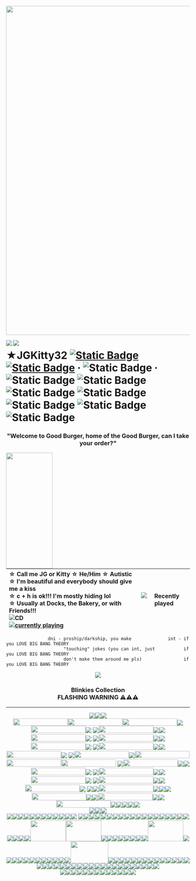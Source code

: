<p align="center">
  <img width="900" src="https://file.garden/Zp9noIad_WH59L9w/github/gooburggergurg" />
</p>
<img src="https://graphic.neocities.org/Fastfood_2.gif" align="left"><img src="https://graphic.neocities.org/tumblr_inline_p7sv6jskb71t78dpp_75sq.gif" align="left">
<h1>★JGKitty32  <a href="https://jgtown.straw.page/"><img alt="Static Badge" src="https://img.shields.io/badge/Strawpage-cc142d?style=plastic"></a> <a href="https://jgkitty32.atabook.org/"><img alt="Static Badge" src="https://img.shields.io/badge/Atabook-2088b4?style=plastic"></a> · <img alt="Static Badge" src="https://custom-icon-badges.demolab.com/badge/%E2%80%8E%20-offtab_--%3E_w2i-e38f29?style=plastic&logo=moon&logoColor=e38f29"> · <img alt="Static Badge" src="https://img.shields.io/badge/Barenaked_Ladies_%231%20Fan-f5e133?style=plastic"> <img alt="Static Badge" src="https://img.shields.io/badge/%3D%E2%82%8D%5E%E2%80%A2%20--%20%E2%80%A2%5E%20%E2%82%8E-db2a94?style=plastic"> <img alt="Static Badge" src="https://img.shields.io/badge/%23NotMySheldon-57d62d?style=plastic&logo=react&logoColor=white"> <img alt="Static Badge" src="https://custom-icon-badges.demolab.com/badge/%E2%80%8E-Burger_Patrol-1d648c?style=plastic&labelColor=ed5628&logo=shield"> <img alt="Static Badge" src="https://img.shields.io/badge/%23CulDeSac-654acf?style=plastic"> <img alt="Static Badge" src="https://custom-icon-badges.demolab.com/badge/Mine-Craft-a3cc1d?style=plastic&logo=heart-fill&labelColor=73533e"> <img alt="Static Badge" src="https://img.shields.io/badge/I%20just%20wanna%20fly-ffffff?style=social&logo=riseup"></h1>
<h3 align="center"> "Welcome to Good Burger, home of the Good Burger, can I take your order?" </h3>
<img width="127" height="317" src="https://file.garden/Zp9noIad_WH59L9w/github/pibby%20and%20glitch" align="left" />

|☆ Call me JG or Kitty ☆ He/Him ☆ Autistic<br>☆ I'm beautiful and everybody should give me a kiss<br>☆ c + h is ok!!! I'm mostly hiding lol<br>☆ Usually at Docks, the Bakery, or with Friends!!!<br>![CD](https://graphic.neocities.org/cdisk.gif)<br>[![currently playing](https://spotify-github-profile.kittinanx.com/api/view?uid=fluffyfireworks&cover_image=true&theme=natemoo-re&show_offline=true&background_color=121212&interchange=true&bar_color=4374fa&bar_color_cover=false)](https://github.com/kittinan/spotify-github-profile)|![Recently played](https://lastfm-recently-played.vercel.app/api?user=JG1847020&count=5&width=300&header_style=compact_stats&loved=true&loved_style=3)|
|:---|---|


                    dni - proship/darkship, you make              int - if you LOVE BIG BANG THEORY
                          "touching" jokes (you can int, just           if you LOVE BIG BANG THEORY
                          don't make them around me pls)                if you LOVE BIG BANG THEORY 


<p align="center">
  <img src="https://gifcity.carrd.co/assets/images/gallery44/57677591.png?v=e3c0bc0f">
</p>
<h3 align="center">Blinkies Collection<br>FLASHING WARNING ⚠⚠⚠</h3>
<hr>

<p align="center">
<img src="https://supplies.ju.mp/assets/images/gallery14/1cc22fda.png?v=9163b103"><img src="https://web.archive.org/web/20091021132205im_/http://geocities.com/chrissyhanson3/dalecar.gif"><img src="https://supplies.ju.mp/assets/images/gallery14/fdd7972c.png?v=9163b103"><br><img width="150" height="20" src="https://64.media.tumblr.com/72476a06511d20ac7896cf5fc06196dc/e25df2ffb7644fdb-05/s400x600/9b72dfa1141dd28e9ad44a61501cd9730874ccac.gifv"><img width="150" height="20" src="https://64.media.tumblr.com/5a3202d9b653088f40b75f92f0eb79cd/b4c14e8dd7612fb6-b3/s400x600/c364ffd9a89201ff2961f766208142195ec80bd1.gifv"><img width="150" height="20" src="https://64.media.tumblr.com/0a0f327243ae170c60b3ec731fe96233/e25df2ffb7644fdb-37/s400x600/0291efb47b2c1c5cb5439502a9bfe51b2e9c3ec2.gifv"><img src="https://supplies.ju.mp/assets/images/gallery07/6b3f218c.gif?v=9163b103"><img width="150" height="20" src="https://web.archive.org/web/20091021132205im_/http://geocities.com/chrissyhanson3/hotstuff.gif"><img src="https://gifcity.carrd.co/assets/images/gallery15/30e5aecd.gif?v=5bf8fcf7">
<img src="https://gifcity.carrd.co/assets/images/gallery14/a9c10a11.gif?v=d7271437"><img width="150" height="20" src="https://64.media.tumblr.com/37ba6f0f378e70b0ad0f8627d60d0588/ae12f84f80c0475b-07/s250x400/ea7461946a5180e4f1a107f867794045ca919076.gifv"><img src="https://supplies.ju.mp/assets/images/gallery07/168ef151.gif?v=9163b103"><img src="https://supplies.ju.mp/assets/images/gallery07/40f76758.gif?v=9163b103"><img width="150" height="20" src="https://web.archive.org/web/20091021132205im_/http://geocities.com/chrissyhanson3/biteme2.gif"><img src="https://gifcity.carrd.co/assets/images/gallery18/3addd818.gif?v=d7271437">
<img src="https://gifcity.carrd.co/assets/images/gallery21/aec54aa4.gif?v=d7271437"><img width="150" height="20" src="https://web.archive.org/web/20090901213142im_/http://www.geocities.com/sk8girl_1999/CubanCrackBlinkie.gif"><img src="https://gifcity.carrd.co/assets/images/gallery18/bc8e5f0f.gif?v=d7271437"><img src="https://jgifs.carrd.co/assets/images/gallery06/4d465783.gif?v=6ddbb054"><img width="150" height="20" src="https://gifcity.carrd.co/assets/images/gallery172/3d1d2552.gif?v=d55ea43d"><img src="https://gifcity.carrd.co/assets/images/gallery23/9ff03ebd.gif?v=d55ea43d">
<img src="https://gifcity.carrd.co/assets/images/gallery20/3d5db199.gif?v=d55ea43d"><img width="150" height="20" src="https://web.archive.org/web/20091021132205im_/http://geocities.com/chrissyhanson3/chrissyroses.gif"><img src="https://supplies.ju.mp/assets/images/gallery07/85e6314b.gif?v=6a50b904"><img src="https://gifcity.carrd.co/assets/images/gallery18/16cb0ff8.png?v=d55ea43d"><img width="150" height="20" src="https://gifcity.carrd.co/assets/images/gallery194/6936b7c8.gif?v=d55ea43d"><img src="https://gifcity.carrd.co/assets/images/gallery212/366afc6d.gif?v=d55ea43d">
<img src="https://supplies.ju.mp/assets/images/gallery07/276169b2.gif?v=6a50b904"><img width="150" height="20" src="https://funshinesblinkies.carrd.co/assets/images/gallery01/5b9cd715.gif?v=faca5e6c"><img src="https://graphic.neocities.org/an5.gif"><img width="150" height="20" src="https://i.imgur.com/DVrF2Bv.gif"><img width="150" height="20" src="https://64.media.tumblr.com/1eac6fb650158123dd08b98738884bee/d36976dfdc322047-af/s250x400/0520ed03233d800e6f67df29ec1c5ef1c8f0c48e.gifv"><img width="150" height="20" src="https://jgifs.carrd.co/assets/images/gallery07/cacb0d54.gif?v=b2c18670">
<img src="https://64.media.tumblr.com/43377e0beed35aa4296b0691a6aaf797/d36976dfdc322047-d7/s250x400/6902f38a7cb3356b99546446fef78a57a67a51db.gifv"><img width="150" height="20" src="https://64.media.tumblr.com/9b9997448d0c13ad00d4591f98b5bf4f/ce6be15d1826bb18-49/s250x400/b10869460f3042307b908f252e5a19a8530050f3.gifv"><img src="https://64.media.tumblr.com/73bf053efaddb6ce0b8728b42988d94d/009203b5b20f7e02-07/s250x400/473b2f906fb58c72f75a9676b10b59c957cc7dcd.gifv"><img src="https://64.media.tumblr.com/81eac328ab8e68e726e301ca201d0554/f8250f2159849e86-db/s250x400/1ea63fac89bc5ee971f322ef1adf59bf2b59189c.gifv"><img width="150" height="20" src="https://web.archive.org/web/20091021132205im_/http://geocities.com/chrissyhanson3/tweetystars.gif"><img src="https://gifcity.carrd.co/assets/images/gallery210/2a8c3921.gif?v=d55ea43d">
<img src="https://gifcity.carrd.co/assets/images/gallery18/90643754.gif?v=b2f08ae6"><img width="150" height="20" src="https://64.media.tumblr.com/e53cfb3e60abbce49a9eaaa9deae0f09/660b73716dc98a7d-92/s250x400/4edd4060212ed1151beaa581236c70ab2354d3eb.gifv"><img src="https://gifcity.carrd.co/assets/images/gallery209/e468092f.gif?v=d55ea43d"><img src="https://64.media.tumblr.com/f7c76d6f316634e55ac69ec406d9c614/aedacb38fb8d32a1-72/s250x400/4c3c048852344e422548d58b53c720fb3218dddd.gifv"><img width="150" height="20" src="https://i.imgur.com/9PvKeZ0.gif"><img src="https://gifcity.carrd.co/assets/images/gallery09/7d799a67.gif?v=f4eddc0b">
<img src="https://64.media.tumblr.com/e4ea50c8d0a4a4405916188a0a1c354a/b11f120dd0c1c6cc-6c/s250x400/206a121af29cb700f05191f80fbc6ff6305328ba.gifv"><img width="150" height="20" src="https://i3.glitter-graphics.org/pub/872/872103bv3m7c4o5h.gif"><img src="https://gifcity.carrd.co/assets/images/gallery195/1d2d0410.gif?v=d55ea43d"><img src="https://64.media.tumblr.com/12c3d7c2ba65136293b20ead8414d263/c95759fd2964452c-1e/s250x400/c9c2538c6a152b0314910e3f77fc619f339fefa0.gifv"><img width="150" height="20" src="https://64.media.tumblr.com/b7b5b0aa1a6c2f4aa4cd5842d541695a/78581d22c5672252-73/s400x600/cef002e134f8fd89dd75d53272e40835e0799e51.pnj"><img src="https://64.media.tumblr.com/de23bdd540ce4cf1604cc48267bf02af/3036098b60936037-3d/s250x400/247053bfd9941c270ccf1d9239155a345b2b4316.gifv">
<img src="https://gifcity.carrd.co/assets/images/gallery168/00e75289.gif?v=b2f08ae6"><img src="https://gifcity.carrd.co/assets/images/gallery197/f86e5e45.gif?v=b2f08ae6"><img width="150" height="20" src="https://64.media.tumblr.com/c732f672e89114eaf3e111e32196a352/e8f9d5232d60ee81-fb/s250x400/277f88f20dc069f065f5d4e046ec47a0532c7052.gifv"><img src="https://dotmidi.neocities.org/images/blinkies/sameasiteverwas.gif"><img src="https://wilardo.crd.co/assets/images/gallery09/c0f255be.gif?v=3d6b7240"><img src="https://gifcity.carrd.co/assets/images/gallery165/7e4c5b66.gif?v=b2f08ae6"><img width="150" height="20" src="https://jgifs.carrd.co/assets/images/gallery07/b6d47326.gif?v=6ddbb054"><img src="https://gifcity.carrd.co/assets/images/gallery15/21e1fa24.gif?v=b2f08ae6"><img src="https://jgifs.carrd.co/assets/images/gallery06/be3e6575.gif?v=6ddbb054"><img width="150" height="20" src="https://jgifs.carrd.co/assets/images/gallery07/0c1296dd.gif?v=6ddbb054"><img src="https://gifcity.carrd.co/assets/images/gallery15/c467216a.gif?v=b2f08ae6"><img src="https://gifcity.carrd.co/assets/images/gallery212/f6c242d0.png?v=b2f08ae6"><img width="150" height="20" src="https://jgifs.carrd.co/assets/images/gallery07/9b9ad020.gif?v=7d00a391"><img src="https://wilardo.crd.co/assets/images/gallery19/01f8a13f.gif?v=f32c5ae3"><img src="https://64.media.tumblr.com/7a9ae2cdaad4c47de8afa63904574c1d/aa9e02799d1fcbfc-9c/s250x400/2ad856501ff4d5bbf12f6242b3af0f027e305e17.gifv"><img src="https://64.media.tumblr.com/ece2d09290833017ac638eea21c068e5/92e8fd7b82b9fe33-d3/s250x400/c10336c527862385b5e174aecd2c9d6d29f6146f.gifv"><img src="https://wilardo.crd.co/assets/images/gallery19/fb561662.gif?v=f32c5ae3"><img src="https://wilardo.crd.co/assets/images/gallery19/fbbfe24a.gif?v=f32c5ae3"><br><img src="https://images-wixmp-ed30a86b8c4ca887773594c2.wixmp.com/f/3e293e7f-7568-4b09-9f0f-9734668b9558/db7wmj9-1495dba2-cb84-4f36-bf03-556d006f20ec.png?token=eyJ0eXAiOiJKV1QiLCJhbGciOiJIUzI1NiJ9.eyJzdWIiOiJ1cm46YXBwOjdlMGQxODg5ODIyNjQzNzNhNWYwZDQxNWVhMGQyNmUwIiwiaXNzIjoidXJuOmFwcDo3ZTBkMTg4OTgyMjY0MzczYTVmMGQ0MTVlYTBkMjZlMCIsIm9iaiI6W1t7InBhdGgiOiJcL2ZcLzNlMjkzZTdmLTc1NjgtNGIwOS05ZjBmLTk3MzQ2NjhiOTU1OFwvZGI3d21qOS0xNDk1ZGJhMi1jYjg0LTRmMzYtYmYwMy01NTZkMDA2ZjIwZWMucG5nIn1dXSwiYXVkIjpbInVybjpzZXJ2aWNlOmZpbGUuZG93bmxvYWQiXX0.i8nJWYFhHN5WpMFzrUF37yFWfY33FJZ7kMLysgOrWfw"><img src="https://images-wixmp-ed30a86b8c4ca887773594c2.wixmp.com/f/c73684ee-635b-4f57-ba04-a4a2c67ca2a3/ddftsjl-62bd5b03-77d1-4c3f-b987-59c2d7e4fc12.gif?token=eyJ0eXAiOiJKV1QiLCJhbGciOiJIUzI1NiJ9.eyJzdWIiOiJ1cm46YXBwOjdlMGQxODg5ODIyNjQzNzNhNWYwZDQxNWVhMGQyNmUwIiwiaXNzIjoidXJuOmFwcDo3ZTBkMTg4OTgyMjY0MzczYTVmMGQ0MTVlYTBkMjZlMCIsIm9iaiI6W1t7InBhdGgiOiJcL2ZcL2M3MzY4NGVlLTYzNWItNGY1Ny1iYTA0LWE0YTJjNjdjYTJhM1wvZGRmdHNqbC02MmJkNWIwMy03N2QxLTRjM2YtYjk4Ny01OWMyZDdlNGZjMTIuZ2lmIn1dXSwiYXVkIjpbInVybjpzZXJ2aWNlOmZpbGUuZG93bmxvYWQiXX0.FDTO7xnkg-V7YBqg9_B8mjuyxQWG_A9B_Qr0y_TWq3c"><img src="https://64.media.tumblr.com/d127c78a0f16d87039a81bfc54b18ed8/tumblr_p0ei1ufbWL1soxiioo2_100.pnj">
<br><img src="https://jgifs.carrd.co/assets/images/gallery01/9ea1a073.png?v=0bae16ae"><img src="https://jgifs.carrd.co/assets/images/gallery01/64de17e4.gif?v=0bae16ae"><img src="https://jgifs.carrd.co/assets/images/gallery01/b8cb66da.gif?v=e405fa6c"><img src="https://jgifs.carrd.co/assets/images/gallery01/2ca43b6f.gif?v=e405fa6c"><img src="https://jgifs.carrd.co/assets/images/gallery01/bbebcc1a.gif?v=6f85a205"><img src="https://jgifs.carrd.co/assets/images/gallery01/f2ad89f8.png?v=6f85a205"><img src="https://supplies.ju.mp/assets/images/gallery01/770fe54b.png?v=6a50b904"><img src="https://jgifs.carrd.co/assets/images/gallery01/f560f742.png?v=d6af4e38"><img src="https://jgifs.carrd.co/assets/images/gallery01/bee6fca0.png?v=d6af4e38"><img src="https://jgifs.carrd.co/assets/images/gallery01/6c91e307.gif?v=e405fa6c"><img src="https://images-wixmp-ed30a86b8c4ca887773594c2.wixmp.com/f/46f5d4d8-8b3b-4608-a180-43cd7e256546/d4efajq-7ad34bd7-ee49-4c04-9516-6692c5d5e4ed.gif?token=eyJ0eXAiOiJKV1QiLCJhbGciOiJIUzI1NiJ9.eyJzdWIiOiJ1cm46YXBwOjdlMGQxODg5ODIyNjQzNzNhNWYwZDQxNWVhMGQyNmUwIiwiaXNzIjoidXJuOmFwcDo3ZTBkMTg4OTgyMjY0MzczYTVmMGQ0MTVlYTBkMjZlMCIsIm9iaiI6W1t7InBhdGgiOiJcL2ZcLzQ2ZjVkNGQ4LThiM2ItNDYwOC1hMTgwLTQzY2Q3ZTI1NjU0NlwvZDRlZmFqcS03YWQzNGJkNy1lZTQ5LTRjMDQtOTUxNi02NjkyYzVkNWU0ZWQuZ2lmIn1dXSwiYXVkIjpbInVybjpzZXJ2aWNlOmZpbGUuZG93bmxvYWQiXX0.FZkwwZ0R5Ar3fIvtS77fpXxMavV0bLVi896bDnbNwXw"><img src="https://images-wixmp-ed30a86b8c4ca887773594c2.wixmp.com/f/3e2dc7df-6dc7-4c1d-a2a9-ba079ab2ac22/da6nhy8-30d53ffd-70ee-4e99-8232-1e4b6d9e084f.png?token=eyJ0eXAiOiJKV1QiLCJhbGciOiJIUzI1NiJ9.eyJzdWIiOiJ1cm46YXBwOjdlMGQxODg5ODIyNjQzNzNhNWYwZDQxNWVhMGQyNmUwIiwiaXNzIjoidXJuOmFwcDo3ZTBkMTg4OTgyMjY0MzczYTVmMGQ0MTVlYTBkMjZlMCIsIm9iaiI6W1t7InBhdGgiOiJcL2ZcLzNlMmRjN2RmLTZkYzctNGMxZC1hMmE5LWJhMDc5YWIyYWMyMlwvZGE2bmh5OC0zMGQ1M2ZmZC03MGVlLTRlOTktODIzMi0xZTRiNmQ5ZTA4NGYucG5nIn1dXSwiYXVkIjpbInVybjpzZXJ2aWNlOmZpbGUuZG93bmxvYWQiXX0.oSzukzZhcDQF7ZsM6Qj7tJFocbRJ6mIYK-S3qb1jKbs">
<img src="https://jgifs.carrd.co/assets/images/gallery01/c45479ae.png?v=3fed71cb"><img src="https://jgifs.carrd.co/assets/images/gallery01/12f68871.gif?v=ec350a0c"><img src="https://images-wixmp-ed30a86b8c4ca887773594c2.wixmp.com/f/dbe21d57-20e4-4144-899d-ca9daa6b6bdc/d4qjox4-bc39a078-c378-4e20-8bde-554b20530d84.gif?token=eyJ0eXAiOiJKV1QiLCJhbGciOiJIUzI1NiJ9.eyJzdWIiOiJ1cm46YXBwOjdlMGQxODg5ODIyNjQzNzNhNWYwZDQxNWVhMGQyNmUwIiwiaXNzIjoidXJuOmFwcDo3ZTBkMTg4OTgyMjY0MzczYTVmMGQ0MTVlYTBkMjZlMCIsIm9iaiI6W1t7InBhdGgiOiJcL2ZcL2RiZTIxZDU3LTIwZTQtNDE0NC04OTlkLWNhOWRhYTZiNmJkY1wvZDRxam94NC1iYzM5YTA3OC1jMzc4LTRlMjAtOGJkZS01NTRiMjA1MzBkODQuZ2lmIn1dXSwiYXVkIjpbInVybjpzZXJ2aWNlOmZpbGUuZG93bmxvYWQiXX0.N_sOkLvYrF1YVMbpWZzmW3c5bxp9lN32E9lBo_3K-7s"><img src="https://images-wixmp-ed30a86b8c4ca887773594c2.wixmp.com/f/9865a25b-3dcf-4076-ad61-b1e7a6a31980/darpsjq-982e2cec-1a00-42cb-af8b-940a6431a989.gif?token=eyJ0eXAiOiJKV1QiLCJhbGciOiJIUzI1NiJ9.eyJzdWIiOiJ1cm46YXBwOjdlMGQxODg5ODIyNjQzNzNhNWYwZDQxNWVhMGQyNmUwIiwiaXNzIjoidXJuOmFwcDo3ZTBkMTg4OTgyMjY0MzczYTVmMGQ0MTVlYTBkMjZlMCIsIm9iaiI6W1t7InBhdGgiOiJcL2ZcLzk4NjVhMjViLTNkY2YtNDA3Ni1hZDYxLWIxZTdhNmEzMTk4MFwvZGFycHNqcS05ODJlMmNlYy0xYTAwLTQyY2ItYWY4Yi05NDBhNjQzMWE5ODkuZ2lmIn1dXSwiYXVkIjpbInVybjpzZXJ2aWNlOmZpbGUuZG93bmxvYWQiXX0.OYgiaAKERLJEWaPporvrol1ZEsjDraAtOSaFqADbFQw"><img src="https://images-wixmp-ed30a86b8c4ca887773594c2.wixmp.com/f/45126a1b-f4f5-4bd2-bf34-2ea4aeecc882/daxhmju-257df530-6d88-46b8-8905-cc757cc4be28.png?token=eyJ0eXAiOiJKV1QiLCJhbGciOiJIUzI1NiJ9.eyJzdWIiOiJ1cm46YXBwOjdlMGQxODg5ODIyNjQzNzNhNWYwZDQxNWVhMGQyNmUwIiwiaXNzIjoidXJuOmFwcDo3ZTBkMTg4OTgyMjY0MzczYTVmMGQ0MTVlYTBkMjZlMCIsIm9iaiI6W1t7InBhdGgiOiJcL2ZcLzQ1MTI2YTFiLWY0ZjUtNGJkMi1iZjM0LTJlYTRhZWVjYzg4MlwvZGF4aG1qdS0yNTdkZjUzMC02ZDg4LTQ2YjgtODkwNS1jYzc1N2NjNGJlMjgucG5nIn1dXSwiYXVkIjpbInVybjpzZXJ2aWNlOmZpbGUuZG93bmxvYWQiXX0.GnQVbizj3Vir6ZM1J8F-ordwLvNTB8nEpHG6CFkCq5U"><img src="https://images-wixmp-ed30a86b8c4ca887773594c2.wixmp.com/f/21222e70-32c2-419c-ad11-864601db5796/d8k5pqi-d755c948-bc63-4327-94f4-a7bad58de2ac.png?token=eyJ0eXAiOiJKV1QiLCJhbGciOiJIUzI1NiJ9.eyJzdWIiOiJ1cm46YXBwOjdlMGQxODg5ODIyNjQzNzNhNWYwZDQxNWVhMGQyNmUwIiwiaXNzIjoidXJuOmFwcDo3ZTBkMTg4OTgyMjY0MzczYTVmMGQ0MTVlYTBkMjZlMCIsIm9iaiI6W1t7InBhdGgiOiJcL2ZcLzIxMjIyZTcwLTMyYzItNDE5Yy1hZDExLTg2NDYwMWRiNTc5NlwvZDhrNXBxaS1kNzU1Yzk0OC1iYzYzLTQzMjctOTRmNC1hN2JhZDU4ZGUyYWMucG5nIn1dXSwiYXVkIjpbInVybjpzZXJ2aWNlOmZpbGUuZG93bmxvYWQiXX0.fg0F-UJczOwr8fCA7K4H0ylBT5U7kr91-fok9BbauUo"><img src="https://jgifs.carrd.co/assets/images/gallery01/5b8fb974.gif?v=5323df9e"><img src="https://jgifs.carrd.co/assets/images/gallery01/ee7f5920.gif?v=e405fa6c"><img src="https://images-wixmp-ed30a86b8c4ca887773594c2.wixmp.com/f/4907885a-6eb4-46a6-acd9-35f672a6e8e4/d3b3kd2-7615adce-bc57-4990-86ba-c809ca711868.gif?token=eyJ0eXAiOiJKV1QiLCJhbGciOiJIUzI1NiJ9.eyJzdWIiOiJ1cm46YXBwOjdlMGQxODg5ODIyNjQzNzNhNWYwZDQxNWVhMGQyNmUwIiwiaXNzIjoidXJuOmFwcDo3ZTBkMTg4OTgyMjY0MzczYTVmMGQ0MTVlYTBkMjZlMCIsIm9iaiI6W1t7InBhdGgiOiJcL2ZcLzQ5MDc4ODVhLTZlYjQtNDZhNi1hY2Q5LTM1ZjY3MmE2ZThlNFwvZDNiM2tkMi03NjE1YWRjZS1iYzU3LTQ5OTAtODZiYS1jODA5Y2E3MTE4NjguZ2lmIn1dXSwiYXVkIjpbInVybjpzZXJ2aWNlOmZpbGUuZG93bmxvYWQiXX0.eztvf4kd1WeNLFILJEaBQVuw9JfPd6JcVm7Ac9QOGoI[/img][img]https://jgifs.carrd.co/assets/images/gallery01/157dead6.gif?v=e405fa6c[/img][img]https://supplies.ju.mp/assets/images/gallery02/1c8c0df3.png?v=6a50b904"><img src="https://64.media.tumblr.com/5cb3b5a0577fefce2af1bcab2a0d77a4/f9180f752a73d002-79/s100x200/c6ef2d17715c6c4778418a8d06da67e8348868e9.gifv"><img src="https://64.media.tumblr.com/5f545b2e1ff131bd9b914399097b9777/f943c255bc176c80-b7/s100x200/601eced22779772ff8d601e63bcfc77c062a3cdb.pnj"><img src="https://jgifs.carrd.co/assets/images/gallery04/a9e9bc0e.png?v=7d00a391"><img src="https://images-wixmp-ed30a86b8c4ca887773594c2.wixmp.com/f/e68cf354-438a-401a-8740-368be6c5082d/dbmb12o-7dd670ec-8ac8-4aff-af5e-f4c1bb13542d.png?token=eyJ0eXAiOiJKV1QiLCJhbGciOiJIUzI1NiJ9.eyJzdWIiOiJ1cm46YXBwOjdlMGQxODg5ODIyNjQzNzNhNWYwZDQxNWVhMGQyNmUwIiwiaXNzIjoidXJuOmFwcDo3ZTBkMTg4OTgyMjY0MzczYTVmMGQ0MTVlYTBkMjZlMCIsIm9iaiI6W1t7InBhdGgiOiJcL2ZcL2U2OGNmMzU0LTQzOGEtNDAxYS04NzQwLTM2OGJlNmM1MDgyZFwvZGJtYjEyby03ZGQ2NzBlYy04YWM4LTRhZmYtYWY1ZS1mNGMxYmIxMzU0MmQucG5nIn1dXSwiYXVkIjpbInVybjpzZXJ2aWNlOmZpbGUuZG93bmxvYWQiXX0.yPX0o46VTktyF9SKqglG_-we3IIWqIyE5yfioCsVsvk"><img src="https://images-wixmp-ed30a86b8c4ca887773594c2.wixmp.com/f/28314279-5a89-43a7-974c-befb427b84e0/d2fgvnw-0764e36f-9c25-42b0-95bc-41b434c49f2a.png/v1/fill/w_93,h_51,q_80,strp/stamp_101_by_frobie_mangaka_d2fgvnw-fullview.jpg?token=eyJ0eXAiOiJKV1QiLCJhbGciOiJIUzI1NiJ9.eyJzdWIiOiJ1cm46YXBwOjdlMGQxODg5ODIyNjQzNzNhNWYwZDQxNWVhMGQyNmUwIiwiaXNzIjoidXJuOmFwcDo3ZTBkMTg4OTgyMjY0MzczYTVmMGQ0MTVlYTBkMjZlMCIsIm9iaiI6W1t7ImhlaWdodCI6Ijw9NTEiLCJwYXRoIjoiXC9mXC8yODMxNDI3OS01YTg5LTQzYTctOTc0Yy1iZWZiNDI3Yjg0ZTBcL2QyZmd2bnctMDc2NGUzNmYtOWMyNS00MmIwLTk1YmMtNDFiNDM0YzQ5ZjJhLnBuZyIsIndpZHRoIjoiPD05MyJ9XV0sImF1ZCI6WyJ1cm46c2VydmljZTppbWFnZS5vcGVyYXRpb25zIl19.vo_83nXDJyCu_tXTO6PpQ7Zvi6bZUVmaJTO_lq8olHc"><img src="https://images-wixmp-ed30a86b8c4ca887773594c2.wixmp.com/f/37caffff-78b5-4bb8-afca-511f0e211e5e/d802lqc-5cdc62c9-65ee-4c11-b8b4-77b8d3de7af2.png?token=eyJ0eXAiOiJKV1QiLCJhbGciOiJIUzI1NiJ9.eyJzdWIiOiJ1cm46YXBwOjdlMGQxODg5ODIyNjQzNzNhNWYwZDQxNWVhMGQyNmUwIiwiaXNzIjoidXJuOmFwcDo3ZTBkMTg4OTgyMjY0MzczYTVmMGQ0MTVlYTBkMjZlMCIsIm9iaiI6W1t7InBhdGgiOiJcL2ZcLzM3Y2FmZmZmLTc4YjUtNGJiOC1hZmNhLTUxMWYwZTIxMWU1ZVwvZDgwMmxxYy01Y2RjNjJjOS02NWVlLTRjMTEtYjhiNC03N2I4ZDNkZTdhZjIucG5nIn1dXSwiYXVkIjpbInVybjpzZXJ2aWNlOmZpbGUuZG93bmxvYWQiXX0.sKLuk5csK8wgMCNK4ygJULWHApYyJTXZkZ8Hv0aIwzk"><img src="https://images-wixmp-ed30a86b8c4ca887773594c2.wixmp.com/f/2f49d35a-a065-4514-8da2-51a2b80ac7ab/d3jgmhj-a54896c9-c477-4d00-8384-a925b086bba5.gif?token=eyJ0eXAiOiJKV1QiLCJhbGciOiJIUzI1NiJ9.eyJzdWIiOiJ1cm46YXBwOjdlMGQxODg5ODIyNjQzNzNhNWYwZDQxNWVhMGQyNmUwIiwiaXNzIjoidXJuOmFwcDo3ZTBkMTg4OTgyMjY0MzczYTVmMGQ0MTVlYTBkMjZlMCIsIm9iaiI6W1t7InBhdGgiOiJcL2ZcLzJmNDlkMzVhLWEwNjUtNDUxNC04ZGEyLTUxYTJiODBhYzdhYlwvZDNqZ21oai1hNTQ4OTZjOS1jNDc3LTRkMDAtODM4NC1hOTI1YjA4NmJiYTUuZ2lmIn1dXSwiYXVkIjpbInVybjpzZXJ2aWNlOmZpbGUuZG93bmxvYWQiXX0.0EwK2_Hfq0uXBB_V3sHxf88aq0z-pXQzlqBLQ85Juhs"><img src="https://images-wixmp-ed30a86b8c4ca887773594c2.wixmp.com/f/a3b18b0f-6f70-43c3-bd29-104754dc534c/d14a23g-1ba0d47d-6e9b-44a7-b87d-ae9bbbd1df2d.jpg/v1/fill/w_99,h_56,q_75,strp/_i_heart_pirates__stamp_by_the_fairywitch_d14a23g-fullview.jpg?token=eyJ0eXAiOiJKV1QiLCJhbGciOiJIUzI1NiJ9.eyJzdWIiOiJ1cm46YXBwOjdlMGQxODg5ODIyNjQzNzNhNWYwZDQxNWVhMGQyNmUwIiwiaXNzIjoidXJuOmFwcDo3ZTBkMTg4OTgyMjY0MzczYTVmMGQ0MTVlYTBkMjZlMCIsIm9iaiI6W1t7ImhlaWdodCI6Ijw9NTYiLCJwYXRoIjoiXC9mXC9hM2IxOGIwZi02ZjcwLTQzYzMtYmQyOS0xMDQ3NTRkYzUzNGNcL2QxNGEyM2ctMWJhMGQ0N2QtNmU5Yi00NGE3LWI4N2QtYWU5YmJiZDFkZjJkLmpwZyIsIndpZHRoIjoiPD05OSJ9XV0sImF1ZCI6WyJ1cm46c2VydmljZTppbWFnZS5vcGVyYXRpb25zIl19.MzYHySUA6dMXY9SdwT3VenUbMgLxwuGjE8ZqOiukn5A"><img src="https://images-wixmp-ed30a86b8c4ca887773594c2.wixmp.com/f/6388a6d1-6644-4df2-9c37-e42542095809/d9kp9hn-6dbe8d49-9d05-45b1-a8d3-d17af1b3b603.png?token=eyJ0eXAiOiJKV1QiLCJhbGciOiJIUzI1NiJ9.eyJzdWIiOiJ1cm46YXBwOjdlMGQxODg5ODIyNjQzNzNhNWYwZDQxNWVhMGQyNmUwIiwiaXNzIjoidXJuOmFwcDo3ZTBkMTg4OTgyMjY0MzczYTVmMGQ0MTVlYTBkMjZlMCIsIm9iaiI6W1t7InBhdGgiOiJcL2ZcLzYzODhhNmQxLTY2NDQtNGRmMi05YzM3LWU0MjU0MjA5NTgwOVwvZDlrcDlobi02ZGJlOGQ0OS05ZDA1LTQ1YjEtYThkMy1kMTdhZjFiM2I2MDMucG5nIn1dXSwiYXVkIjpbInVybjpzZXJ2aWNlOmZpbGUuZG93bmxvYWQiXX0.kG9RO8HNPEJFmrL4sVq1tPMX1EjRW47QVQIcyIn1-xI"><img src="https://images-wixmp-ed30a86b8c4ca887773594c2.wixmp.com/f/8f5967b9-fc84-45f6-a9c3-3938bfba7232/d53tgh7-8f53057e-848b-4725-9d28-e7e5a5b64e43.png?token=eyJ0eXAiOiJKV1QiLCJhbGciOiJIUzI1NiJ9.eyJzdWIiOiJ1cm46YXBwOjdlMGQxODg5ODIyNjQzNzNhNWYwZDQxNWVhMGQyNmUwIiwiaXNzIjoidXJuOmFwcDo3ZTBkMTg4OTgyMjY0MzczYTVmMGQ0MTVlYTBkMjZlMCIsIm9iaiI6W1t7InBhdGgiOiJcL2ZcLzhmNTk2N2I5LWZjODQtNDVmNi1hOWMzLTM5MzhiZmJhNzIzMlwvZDUzdGdoNy04ZjUzMDU3ZS04NDhiLTQ3MjUtOWQyOC1lN2U1YTViNjRlNDMucG5nIn1dXSwiYXVkIjpbInVybjpzZXJ2aWNlOmZpbGUuZG93bmxvYWQiXX0.LtyQ39PK9TLDO5vc4Tu3AkX-mvcqwtRHS1UAsj-9YVU"><img src="https://images-wixmp-ed30a86b8c4ca887773594c2.wixmp.com/f/8f5967b9-fc84-45f6-a9c3-3938bfba7232/d26j38k-1a9593e6-681a-4cdf-8f5a-54277c35dd61.png?token=eyJ0eXAiOiJKV1QiLCJhbGciOiJIUzI1NiJ9.eyJzdWIiOiJ1cm46YXBwOjdlMGQxODg5ODIyNjQzNzNhNWYwZDQxNWVhMGQyNmUwIiwiaXNzIjoidXJuOmFwcDo3ZTBkMTg4OTgyMjY0MzczYTVmMGQ0MTVlYTBkMjZlMCIsIm9iaiI6W1t7InBhdGgiOiJcL2ZcLzhmNTk2N2I5LWZjODQtNDVmNi1hOWMzLTM5MzhiZmJhNzIzMlwvZDI2ajM4ay0xYTk1OTNlNi02ODFhLTRjZGYtOGY1YS01NDI3N2MzNWRkNjEucG5nIn1dXSwiYXVkIjpbInVybjpzZXJ2aWNlOmZpbGUuZG93bmxvYWQiXX0.qd6P4vFcVyP8WxucVhxhtdPxeJWb8jsBIDlR0RYWuqI"><img src="https://images-wixmp-ed30a86b8c4ca887773594c2.wixmp.com/f/8f5967b9-fc84-45f6-a9c3-3938bfba7232/d5w01tz-1d7db601-508b-4e59-abd2-be588f7b3f36.png?token=eyJ0eXAiOiJKV1QiLCJhbGciOiJIUzI1NiJ9.eyJzdWIiOiJ1cm46YXBwOjdlMGQxODg5ODIyNjQzNzNhNWYwZDQxNWVhMGQyNmUwIiwiaXNzIjoidXJuOmFwcDo3ZTBkMTg4OTgyMjY0MzczYTVmMGQ0MTVlYTBkMjZlMCIsIm9iaiI6W1t7InBhdGgiOiJcL2ZcLzhmNTk2N2I5LWZjODQtNDVmNi1hOWMzLTM5MzhiZmJhNzIzMlwvZDV3MDF0ei0xZDdkYjYwMS01MDhiLTRlNTktYWJkMi1iZTU4OGY3YjNmMzYucG5nIn1dXSwiYXVkIjpbInVybjpzZXJ2aWNlOmZpbGUuZG93bmxvYWQiXX0.EDaMwkVSlhh657OIQD1YlwEMJ_V6gQRjT9xi20tFmdg"><img src="https://images-wixmp-ed30a86b8c4ca887773594c2.wixmp.com/f/b01f2d65-43ac-40f3-b0e7-e9f72548e666/d1all5j-88a49ee7-0c28-4fb2-b347-ebf17af0bbb3.gif?token=eyJ0eXAiOiJKV1QiLCJhbGciOiJIUzI1NiJ9.eyJzdWIiOiJ1cm46YXBwOjdlMGQxODg5ODIyNjQzNzNhNWYwZDQxNWVhMGQyNmUwIiwiaXNzIjoidXJuOmFwcDo3ZTBkMTg4OTgyMjY0MzczYTVmMGQ0MTVlYTBkMjZlMCIsIm9iaiI6W1t7InBhdGgiOiJcL2ZcL2IwMWYyZDY1LTQzYWMtNDBmMy1iMGU3LWU5ZjcyNTQ4ZTY2NlwvZDFhbGw1ai04OGE0OWVlNy0wYzI4LTRmYjItYjM0Ny1lYmYxN2FmMGJiYjMuZ2lmIn1dXSwiYXVkIjpbInVybjpzZXJ2aWNlOmZpbGUuZG93bmxvYWQiXX0.24mUjwpPCOJGmHnpm7elEv406k4KZzwMUmXZJallcmY"><img src="https://jgifs.carrd.co/assets/images/gallery04/dd4be218.png?v=20c03f4a"><img width="97" height="57" src="https://images-wixmp-ed30a86b8c4ca887773594c2.wixmp.com/f/0dcb31f9-bbbb-47c8-addc-95743576231b/ddxii40-f3fce7e0-eeaa-4e36-b9e2-52f941345686.png/v1/fill/w_104,h_65,q_80,strp/chicken_little___anti_buck_cluck_stamp_by_supermariofan65_ddxii40-fullview.jpg?token=eyJ0eXAiOiJKV1QiLCJhbGciOiJIUzI1NiJ9.eyJzdWIiOiJ1cm46YXBwOjdlMGQxODg5ODIyNjQzNzNhNWYwZDQxNWVhMGQyNmUwIiwiaXNzIjoidXJuOmFwcDo3ZTBkMTg4OTgyMjY0MzczYTVmMGQ0MTVlYTBkMjZlMCIsIm9iaiI6W1t7ImhlaWdodCI6Ijw9NjUiLCJwYXRoIjoiXC9mXC8wZGNiMzFmOS1iYmJiLTQ3YzgtYWRkYy05NTc0MzU3NjIzMWJcL2RkeGlpNDAtZjNmY2U3ZTAtZWVhYS00ZTM2LWI5ZTItNTJmOTQxMzQ1Njg2LnBuZyIsIndpZHRoIjoiPD0xMDQifV1dLCJhdWQiOlsidXJuOnNlcnZpY2U6aW1hZ2Uub3BlcmF0aW9ucyJdfQ.3LOHIRHQpqsmWfQOdO_UXCQj_YOG0EnjY84ByyOYyGM"><img width="97" height="57" src="https://images-wixmp-ed30a86b8c4ca887773594c2.wixmp.com/f/e71bd273-bf98-4830-8ba4-027f865b9a2b/d3hlmni-b71da19a-45b5-4390-bc43-3235fc3fab6f.png?token=eyJ0eXAiOiJKV1QiLCJhbGciOiJIUzI1NiJ9.eyJzdWIiOiJ1cm46YXBwOjdlMGQxODg5ODIyNjQzNzNhNWYwZDQxNWVhMGQyNmUwIiwiaXNzIjoidXJuOmFwcDo3ZTBkMTg4OTgyMjY0MzczYTVmMGQ0MTVlYTBkMjZlMCIsIm9iaiI6W1t7InBhdGgiOiJcL2ZcL2U3MWJkMjczLWJmOTgtNDgzMC04YmE0LTAyN2Y4NjViOWEyYlwvZDNobG1uaS1iNzFkYTE5YS00NWI1LTQzOTAtYmM0My0zMjM1ZmMzZmFiNmYucG5nIn1dXSwiYXVkIjpbInVybjpzZXJ2aWNlOmZpbGUuZG93bmxvYWQiXX0.rJy_RBd8L3uWA5hOL2fnXgPBBn00pQkTLVZ5xN7MZ08"><img src="https://y2k.neocities.org/stamps2/464323536_by_gaphals-dc6nyx6.gif"><img src="https://jgifs.carrd.co/assets/images/gallery01/ff2e764f.gif?v=27deb1b4"><img src="https://64.media.tumblr.com/94cab04486a130abae6622551d16fdf6/f9180f752a73d002-5f/s100x200/6841d183f1e0887937f35323e98159ac187e8b2b.pnj"><img src="https://adriansblinkiecollection.neocities.org/stamps/e43.gif"><img src="https://jgifs.carrd.co/assets/images/gallery01/4f518bdb.png?v=27deb1b4"><img src="https://64.media.tumblr.com/50d08e7cad270abd94ebe17919a8c3f7/d11f7fceaf151438-a9/s100x200/a2439b93436e13fb9224392b89d0fb01b585afc8.gifv"><img src="https://jgifs.carrd.co/assets/images/gallery04/e57a01b8.gif?v=20c03f4a"><img src="https://images-wixmp-ed30a86b8c4ca887773594c2.wixmp.com/f/9b241be0-3d87-4483-bca6-7b1de958f7fa/d2uauz1-4e0464d8-0a2c-4756-997a-d815ea0ffe98.gif?token=eyJ0eXAiOiJKV1QiLCJhbGciOiJIUzI1NiJ9.eyJzdWIiOiJ1cm46YXBwOjdlMGQxODg5ODIyNjQzNzNhNWYwZDQxNWVhMGQyNmUwIiwiaXNzIjoidXJuOmFwcDo3ZTBkMTg4OTgyMjY0MzczYTVmMGQ0MTVlYTBkMjZlMCIsIm9iaiI6W1t7InBhdGgiOiJcL2ZcLzliMjQxYmUwLTNkODctNDQ4My1iY2E2LTdiMWRlOTU4ZjdmYVwvZDJ1YXV6MS00ZTA0NjRkOC0wYTJjLTQ3NTYtOTk3YS1kODE1ZWEwZmZlOTguZ2lmIn1dXSwiYXVkIjpbInVybjpzZXJ2aWNlOmZpbGUuZG93bmxvYWQiXX0.E0MqzNqebPsiwnWrCrz25H6uKpY7Zs6GwU11Q34ZnTE"><img width="97" height="57" src="https://adriansblinkiecollection.neocities.org/stamps/b26.png"><img src="https://images-wixmp-ed30a86b8c4ca887773594c2.wixmp.com/f/c30c2824-fb37-4b0e-a4c9-d43c3f9e6aee/d3eixi6-6bbabed5-bbae-4f30-a235-23ea0fb9dff3.gif?token=eyJ0eXAiOiJKV1QiLCJhbGciOiJIUzI1NiJ9.eyJzdWIiOiJ1cm46YXBwOjdlMGQxODg5ODIyNjQzNzNhNWYwZDQxNWVhMGQyNmUwIiwiaXNzIjoidXJuOmFwcDo3ZTBkMTg4OTgyMjY0MzczYTVmMGQ0MTVlYTBkMjZlMCIsIm9iaiI6W1t7InBhdGgiOiJcL2ZcL2MzMGMyODI0LWZiMzctNGIwZS1hNGM5LWQ0M2MzZjllNmFlZVwvZDNlaXhpNi02YmJhYmVkNS1iYmFlLTRmMzAtYTIzNS0yM2VhMGZiOWRmZjMuZ2lmIn1dXSwiYXVkIjpbInVybjpzZXJ2aWNlOmZpbGUuZG93bmxvYWQiXX0.lKceKHYJVPDj04Attk-LNnx8uzxZqmofIitoPEo1t40"><img src="https://images-wixmp-ed30a86b8c4ca887773594c2.wixmp.com/f/abab7633-3455-44fc-b1f4-12a53175772b/d1b5svv-a4b2b12c-bd0a-4bd5-abe1-ed2fdcba3b9d.jpg/v1/fill/w_99,h_56,q_75,strp/my_betta_lurves_me_by_cynders_song_d1b5svv-fullview.jpg?token=eyJ0eXAiOiJKV1QiLCJhbGciOiJIUzI1NiJ9.eyJzdWIiOiJ1cm46YXBwOjdlMGQxODg5ODIyNjQzNzNhNWYwZDQxNWVhMGQyNmUwIiwiaXNzIjoidXJuOmFwcDo3ZTBkMTg4OTgyMjY0MzczYTVmMGQ0MTVlYTBkMjZlMCIsIm9iaiI6W1t7ImhlaWdodCI6Ijw9NTYiLCJwYXRoIjoiXC9mXC9hYmFiNzYzMy0zNDU1LTQ0ZmMtYjFmNC0xMmE1MzE3NTc3MmJcL2QxYjVzdnYtYTRiMmIxMmMtYmQwYS00YmQ1LWFiZTEtZWQyZmRjYmEzYjlkLmpwZyIsIndpZHRoIjoiPD05OSJ9XV0sImF1ZCI6WyJ1cm46c2VydmljZTppbWFnZS5vcGVyYXRpb25zIl19.vG0q2_GafE8nxt5Zh_eOLMceJX_gIszhC9z0f7ADtO4"><img src="https://jgifs.carrd.co/assets/images/gallery04/43b07ac7.gif?v=7d00a391"><img src="https://images-wixmp-ed30a86b8c4ca887773594c2.wixmp.com/f/e56fdff0-24fa-42c7-bfa9-56b4dae630c8/d2edp3p-f7d60541-45ac-4c0c-854c-b60df56a5de0.jpg/v1/fill/w_99,h_55,q_75,strp/la__la__la_by_rfr67gal_d2edp3p-fullview.jpg?token=eyJ0eXAiOiJKV1QiLCJhbGciOiJIUzI1NiJ9.eyJzdWIiOiJ1cm46YXBwOjdlMGQxODg5ODIyNjQzNzNhNWYwZDQxNWVhMGQyNmUwIiwiaXNzIjoidXJuOmFwcDo3ZTBkMTg4OTgyMjY0MzczYTVmMGQ0MTVlYTBkMjZlMCIsIm9iaiI6W1t7ImhlaWdodCI6Ijw9NTUiLCJwYXRoIjoiXC9mXC9lNTZmZGZmMC0yNGZhLTQyYzctYmZhOS01NmI0ZGFlNjMwYzhcL2QyZWRwM3AtZjdkNjA1NDEtNDVhYy00YzBjLTg1NGMtYjYwZGY1NmE1ZGUwLmpwZyIsIndpZHRoIjoiPD05OSJ9XV0sImF1ZCI6WyJ1cm46c2VydmljZTppbWFnZS5vcGVyYXRpb25zIl19.55zbGZ1lv_mEhXEMBfCcvJm8dkNKfE8Nla8zc1YPW9Q"><img src="https://images-wixmp-ed30a86b8c4ca887773594c2.wixmp.com/f/5ee60d50-7b75-468e-84bb-81b59ef8f113/d6lc4xa-182dce42-a74e-40ca-aeee-721506c2fc94.png?token=eyJ0eXAiOiJKV1QiLCJhbGciOiJIUzI1NiJ9.eyJzdWIiOiJ1cm46YXBwOjdlMGQxODg5ODIyNjQzNzNhNWYwZDQxNWVhMGQyNmUwIiwiaXNzIjoidXJuOmFwcDo3ZTBkMTg4OTgyMjY0MzczYTVmMGQ0MTVlYTBkMjZlMCIsIm9iaiI6W1t7InBhdGgiOiJcL2ZcLzVlZTYwZDUwLTdiNzUtNDY4ZS04NGJiLTgxYjU5ZWY4ZjExM1wvZDZsYzR4YS0xODJkY2U0Mi1hNzRlLTQwY2EtYWVlZS03MjE1MDZjMmZjOTQucG5nIn1dXSwiYXVkIjpbInVybjpzZXJ2aWNlOmZpbGUuZG93bmxvYWQiXX0.QKI3umLZ6Yr8Smdj-slkhxQ6CX-ADegxzvFXroBD9mw"><img src="https://jgifs.carrd.co/assets/images/gallery04/fa785018.png?v=20c03f4a"><img src="https://images-wixmp-ed30a86b8c4ca887773594c2.wixmp.com/f/9b945009-2da3-4f62-b85e-e10f4b6a8f48/d11harj-d4cc877e-a15f-46c1-9ebf-4a8cd27186cb.gif?token=eyJ0eXAiOiJKV1QiLCJhbGciOiJIUzI1NiJ9.eyJzdWIiOiJ1cm46YXBwOjdlMGQxODg5ODIyNjQzNzNhNWYwZDQxNWVhMGQyNmUwIiwiaXNzIjoidXJuOmFwcDo3ZTBkMTg4OTgyMjY0MzczYTVmMGQ0MTVlYTBkMjZlMCIsIm9iaiI6W1t7InBhdGgiOiJcL2ZcLzliOTQ1MDA5LTJkYTMtNGY2Mi1iODVlLWUxMGY0YjZhOGY0OFwvZDExaGFyai1kNGNjODc3ZS1hMTVmLTQ2YzEtOWViZi00YThjZDI3MTg2Y2IuZ2lmIn1dXSwiYXVkIjpbInVybjpzZXJ2aWNlOmZpbGUuZG93bmxvYWQiXX0.xuj17w1kgsKmnAL4jyVK1GcmxwgEvjxIuqGpQaNZ11c"><img src="https://jgifs.carrd.co/assets/images/gallery04/e53df998.gif?v=20c03f4a"><img src="https://jgifs.carrd.co/assets/images/gallery04/0d8e1bf8.gif?v=5f4313e5"><img src="https://jgifs.carrd.co/assets/images/gallery01/b29b9db4.gif?v=796177a2"><img src="https://images-wixmp-ed30a86b8c4ca887773594c2.wixmp.com/f/1cc7a7b4-966d-439f-85f7-0e516bde2a51/d7b63z2-26ac4db2-856d-4396-8280-58362a2392c1.png?token=eyJ0eXAiOiJKV1QiLCJhbGciOiJIUzI1NiJ9.eyJzdWIiOiJ1cm46YXBwOjdlMGQxODg5ODIyNjQzNzNhNWYwZDQxNWVhMGQyNmUwIiwiaXNzIjoidXJuOmFwcDo3ZTBkMTg4OTgyMjY0MzczYTVmMGQ0MTVlYTBkMjZlMCIsIm9iaiI6W1t7InBhdGgiOiJcL2ZcLzFjYzdhN2I0LTk2NmQtNDM5Zi04NWY3LTBlNTE2YmRlMmE1MVwvZDdiNjN6Mi0yNmFjNGRiMi04NTZkLTQzOTYtODI4MC01ODM2MmEyMzkyYzEucG5nIn1dXSwiYXVkIjpbInVybjpzZXJ2aWNlOmZpbGUuZG93bmxvYWQiXX0.qoVvvRf_GGuO8IVSOde0YLZDiMv0MQJB0cbjIL-k_V0"><img src="https://jgifs.carrd.co/assets/images/gallery04/76aeecff.png?v=20c03f4a"><img width="103" height="60" src="https://images-wixmp-ed30a86b8c4ca887773594c2.wixmp.com/f/26a479c4-486a-41a1-8d5a-30a3769b104d/deq8swx-b22c14f5-2f7c-4442-aab6-df45bd248c55.png?token=eyJ0eXAiOiJKV1QiLCJhbGciOiJIUzI1NiJ9.eyJzdWIiOiJ1cm46YXBwOjdlMGQxODg5ODIyNjQzNzNhNWYwZDQxNWVhMGQyNmUwIiwiaXNzIjoidXJuOmFwcDo3ZTBkMTg4OTgyMjY0MzczYTVmMGQ0MTVlYTBkMjZlMCIsIm9iaiI6W1t7InBhdGgiOiJcL2ZcLzI2YTQ3OWM0LTQ4NmEtNDFhMS04ZDVhLTMwYTM3NjliMTA0ZFwvZGVxOHN3eC1iMjJjMTRmNS0yZjdjLTQ0NDItYWFiNi1kZjQ1YmQyNDhjNTUucG5nIn1dXSwiYXVkIjpbInVybjpzZXJ2aWNlOmZpbGUuZG93bmxvYWQiXX0.UylzzB7VOS61zULV36prQf9GjyGQTUB6yifQ8CVDBfg"><img src="https://images-wixmp-ed30a86b8c4ca887773594c2.wixmp.com/f/3e293e7f-7568-4b09-9f0f-9734668b9558/dbmaps3-2dec8779-a173-46e8-9606-4a2dd1a83cd9.png?token=eyJ0eXAiOiJKV1QiLCJhbGciOiJIUzI1NiJ9.eyJzdWIiOiJ1cm46YXBwOjdlMGQxODg5ODIyNjQzNzNhNWYwZDQxNWVhMGQyNmUwIiwiaXNzIjoidXJuOmFwcDo3ZTBkMTg4OTgyMjY0MzczYTVmMGQ0MTVlYTBkMjZlMCIsIm9iaiI6W1t7InBhdGgiOiJcL2ZcLzNlMjkzZTdmLTc1NjgtNGIwOS05ZjBmLTk3MzQ2NjhiOTU1OFwvZGJtYXBzMy0yZGVjODc3OS1hMTczLTQ2ZTgtOTYwNi00YTJkZDFhODNjZDkucG5nIn1dXSwiYXVkIjpbInVybjpzZXJ2aWNlOmZpbGUuZG93bmxvYWQiXX0.c9OvjzvRY4aO0EUVEJUgjcB3iEIdrVkTvAm2oqu_UDA"><img src="https://images-wixmp-ed30a86b8c4ca887773594c2.wixmp.com/f/70887d28-03cd-4f79-9516-22d271317a41/d9x7tb7-20d1c4be-5c1c-4ca4-9e1e-b6094424ed0b.png?token=eyJ0eXAiOiJKV1QiLCJhbGciOiJIUzI1NiJ9.eyJzdWIiOiJ1cm46YXBwOjdlMGQxODg5ODIyNjQzNzNhNWYwZDQxNWVhMGQyNmUwIiwiaXNzIjoidXJuOmFwcDo3ZTBkMTg4OTgyMjY0MzczYTVmMGQ0MTVlYTBkMjZlMCIsIm9iaiI6W1t7InBhdGgiOiJcL2ZcLzcwODg3ZDI4LTAzY2QtNGY3OS05NTE2LTIyZDI3MTMxN2E0MVwvZDl4N3RiNy0yMGQxYzRiZS01YzFjLTRjYTQtOWUxZS1iNjA5NDQyNGVkMGIucG5nIn1dXSwiYXVkIjpbInVybjpzZXJ2aWNlOmZpbGUuZG93bmxvYWQiXX0.IVVKnTCoCLH1fmUWtM43m4WIvzi-WDlO9_6xWcQKsb0"><img src="https://images-wixmp-ed30a86b8c4ca887773594c2.wixmp.com/f/0f50a2dc-23ed-493b-8657-56ca04f97ef1/d4vxybe-110feb7b-e4fe-4d02-b600-5b8ff8e4c2a7.png?token=eyJ0eXAiOiJKV1QiLCJhbGciOiJIUzI1NiJ9.eyJzdWIiOiJ1cm46YXBwOjdlMGQxODg5ODIyNjQzNzNhNWYwZDQxNWVhMGQyNmUwIiwiaXNzIjoidXJuOmFwcDo3ZTBkMTg4OTgyMjY0MzczYTVmMGQ0MTVlYTBkMjZlMCIsIm9iaiI6W1t7InBhdGgiOiJcL2ZcLzBmNTBhMmRjLTIzZWQtNDkzYi04NjU3LTU2Y2EwNGY5N2VmMVwvZDR2eHliZS0xMTBmZWI3Yi1lNGZlLTRkMDItYjYwMC01YjhmZjhlNGMyYTcucG5nIn1dXSwiYXVkIjpbInVybjpzZXJ2aWNlOmZpbGUuZG93bmxvYWQiXX0.sb1WkkFxkD9aizumOUFRD4-DjSXa0WgpPXUwGs1wZOY"><img src="https://jgifs.carrd.co/assets/images/gallery04/eb7257d2.png?v=b2c18670"><img src="https://jgifs.carrd.co/assets/images/gallery04/ce91bbcb.png?v=b2c18670"><img src="https://images-wixmp-ed30a86b8c4ca887773594c2.wixmp.com/f/07f9b1d8-9a0c-4040-86c9-d6c3d4246c44/daef6jh-a6122fe7-92a3-4fec-b468-4d1e3c32dbe3.png?token=eyJ0eXAiOiJKV1QiLCJhbGciOiJIUzI1NiJ9.eyJzdWIiOiJ1cm46YXBwOjdlMGQxODg5ODIyNjQzNzNhNWYwZDQxNWVhMGQyNmUwIiwiaXNzIjoidXJuOmFwcDo3ZTBkMTg4OTgyMjY0MzczYTVmMGQ0MTVlYTBkMjZlMCIsIm9iaiI6W1t7InBhdGgiOiJcL2ZcLzA3ZjliMWQ4LTlhMGMtNDA0MC04NmM5LWQ2YzNkNDI0NmM0NFwvZGFlZjZqaC1hNjEyMmZlNy05MmEzLTRmZWMtYjQ2OC00ZDFlM2MzMmRiZTMucG5nIn1dXSwiYXVkIjpbInVybjpzZXJ2aWNlOmZpbGUuZG93bmxvYWQiXX0.ryuH7Px8fXFiwp8bt3R0WMp09fJhLl93_KCgmpkoqm8"><img src="https://jgifs.carrd.co/assets/images/gallery04/8d9229c9.png?v=2a2c0b46"><img src="https://jgifs.carrd.co/assets/images/gallery04/1087e62a.gif?v=7d00a391"><img src="https://dotmidi.neocities.org/images/stamps/tumblr_pqqh0vgqNc1y8ua8do7_100.png"><img src="https://64.media.tumblr.com/cf7afc875178a62853e0ee6847577fb3/a2b9a9b92798b874-0a/s100x200/464e87c2400c1fb73b414f6571ad8732ecddbc91.gifv"><img src="https://images-wixmp-ed30a86b8c4ca887773594c2.wixmp.com/f/5ee60d50-7b75-468e-84bb-81b59ef8f113/d6w2g1h-1481d0aa-3556-4224-8fa7-c33f9fca14ff.png?token=eyJ0eXAiOiJKV1QiLCJhbGciOiJIUzI1NiJ9.eyJzdWIiOiJ1cm46YXBwOjdlMGQxODg5ODIyNjQzNzNhNWYwZDQxNWVhMGQyNmUwIiwiaXNzIjoidXJuOmFwcDo3ZTBkMTg4OTgyMjY0MzczYTVmMGQ0MTVlYTBkMjZlMCIsIm9iaiI6W1t7InBhdGgiOiJcL2ZcLzVlZTYwZDUwLTdiNzUtNDY4ZS04NGJiLTgxYjU5ZWY4ZjExM1wvZDZ3MmcxaC0xNDgxZDBhYS0zNTU2LTQyMjQtOGZhNy1jMzNmOWZjYTE0ZmYucG5nIn1dXSwiYXVkIjpbInVybjpzZXJ2aWNlOmZpbGUuZG93bmxvYWQiXX0.LhNb2MnoTcw66RBY9u8m0dpxIk_ufv6VtGig0ZEh2lk"><img src="https://adriansblinkiecollection.neocities.org/stamps/f33.gif"><img src="https://images-wixmp-ed30a86b8c4ca887773594c2.wixmp.com/f/981fc83c-75a2-486c-8306-a4569e1aa25d/d19ds1e-2b51b743-18c4-416d-ae57-d7074785777b.gif?token=eyJ0eXAiOiJKV1QiLCJhbGciOiJIUzI1NiJ9.eyJzdWIiOiJ1cm46YXBwOjdlMGQxODg5ODIyNjQzNzNhNWYwZDQxNWVhMGQyNmUwIiwiaXNzIjoidXJuOmFwcDo3ZTBkMTg4OTgyMjY0MzczYTVmMGQ0MTVlYTBkMjZlMCIsIm9iaiI6W1t7InBhdGgiOiJcL2ZcLzk4MWZjODNjLTc1YTItNDg2Yy04MzA2LWE0NTY5ZTFhYTI1ZFwvZDE5ZHMxZS0yYjUxYjc0My0xOGM0LTQxNmQtYWU1Ny1kNzA3NDc4NTc3N2IuZ2lmIn1dXSwiYXVkIjpbInVybjpzZXJ2aWNlOmZpbGUuZG93bmxvYWQiXX0.3GlEe4X2IqM73ehf1JBt3wj-zeH7ADHtfAt_bamaiOI"><img src="https://adriansblinkiecollection.neocities.org/stamps/h5.gif"><img src="https://adriansblinkiecollection.neocities.org/stamps/b4.gif"><img src="https://images-wixmp-ed30a86b8c4ca887773594c2.wixmp.com/f/5ee60d50-7b75-468e-84bb-81b59ef8f113/d6t4cg5-b6f1e21b-bf66-40bc-9a03-1ee62a28da0d.png?token=eyJ0eXAiOiJKV1QiLCJhbGciOiJIUzI1NiJ9.eyJzdWIiOiJ1cm46YXBwOjdlMGQxODg5ODIyNjQzNzNhNWYwZDQxNWVhMGQyNmUwIiwiaXNzIjoidXJuOmFwcDo3ZTBkMTg4OTgyMjY0MzczYTVmMGQ0MTVlYTBkMjZlMCIsIm9iaiI6W1t7InBhdGgiOiJcL2ZcLzVlZTYwZDUwLTdiNzUtNDY4ZS04NGJiLTgxYjU5ZWY4ZjExM1wvZDZ0NGNnNS1iNmYxZTIxYi1iZjY2LTQwYmMtOWEwMy0xZWU2MmEyOGRhMGQucG5nIn1dXSwiYXVkIjpbInVybjpzZXJ2aWNlOmZpbGUuZG93bmxvYWQiXX0.8vv-66sDUiTf9v9l8Gvs0aa_JnKdCxqJW0Ja7_v5dVU"><img src="https://images-wixmp-ed30a86b8c4ca887773594c2.wixmp.com/f/bd08d236-12ee-40f0-a892-7904ffd78a0a/d5si1od-3ec8a518-65c7-4ed3-bb92-b42623cec0dd.gif?token=eyJ0eXAiOiJKV1QiLCJhbGciOiJIUzI1NiJ9.eyJzdWIiOiJ1cm46YXBwOjdlMGQxODg5ODIyNjQzNzNhNWYwZDQxNWVhMGQyNmUwIiwiaXNzIjoidXJuOmFwcDo3ZTBkMTg4OTgyMjY0MzczYTVmMGQ0MTVlYTBkMjZlMCIsIm9iaiI6W1t7InBhdGgiOiJcL2ZcL2JkMDhkMjM2LTEyZWUtNDBmMC1hODkyLTc5MDRmZmQ3OGEwYVwvZDVzaTFvZC0zZWM4YTUxOC02NWM3LTRlZDMtYmI5Mi1iNDI2MjNjZWMwZGQuZ2lmIn1dXSwiYXVkIjpbInVybjpzZXJ2aWNlOmZpbGUuZG93bmxvYWQiXX0.pSNWAqDk7rpUTmqR5NEjAQ9kJjCVixUeam54r3SlRWQ"><img src="https://images-wixmp-ed30a86b8c4ca887773594c2.wixmp.com/f/70887d28-03cd-4f79-9516-22d271317a41/d9x7q1k-34f023cc-fff4-47e5-91ed-3603ce778197.png?token=eyJ0eXAiOiJKV1QiLCJhbGciOiJIUzI1NiJ9.eyJzdWIiOiJ1cm46YXBwOjdlMGQxODg5ODIyNjQzNzNhNWYwZDQxNWVhMGQyNmUwIiwiaXNzIjoidXJuOmFwcDo3ZTBkMTg4OTgyMjY0MzczYTVmMGQ0MTVlYTBkMjZlMCIsIm9iaiI6W1t7InBhdGgiOiJcL2ZcLzcwODg3ZDI4LTAzY2QtNGY3OS05NTE2LTIyZDI3MTMxN2E0MVwvZDl4N3Exay0zNGYwMjNjYy1mZmY0LTQ3ZTUtOTFlZC0zNjAzY2U3NzgxOTcucG5nIn1dXSwiYXVkIjpbInVybjpzZXJ2aWNlOmZpbGUuZG93bmxvYWQiXX0.C7ZofJXEg8i948mWlF0c3a43lG0etKXuki5JXdX_ZaU"><img src="https://images-wixmp-ed30a86b8c4ca887773594c2.wixmp.com/f/54634182-2900-43cb-a817-11c3bbfbd993/d3eq1v7-797c8f52-9a78-4713-ae32-e54fd6208698.gif?token=eyJ0eXAiOiJKV1QiLCJhbGciOiJIUzI1NiJ9.eyJzdWIiOiJ1cm46YXBwOjdlMGQxODg5ODIyNjQzNzNhNWYwZDQxNWVhMGQyNmUwIiwiaXNzIjoidXJuOmFwcDo3ZTBkMTg4OTgyMjY0MzczYTVmMGQ0MTVlYTBkMjZlMCIsIm9iaiI6W1t7InBhdGgiOiJcL2ZcLzU0NjM0MTgyLTI5MDAtNDNjYi1hODE3LTExYzNiYmZiZDk5M1wvZDNlcTF2Ny03OTdjOGY1Mi05YTc4LTQ3MTMtYWUzMi1lNTRmZDYyMDg2OTguZ2lmIn1dXSwiYXVkIjpbInVybjpzZXJ2aWNlOmZpbGUuZG93bmxvYWQiXX0.Ynh3akEMjuxza0OeEtRp9flP3rHnBypK9cQSI7kAm3w"><img src="https://64.media.tumblr.com/a764cb98066fe0cb8c84cb5b975dcbf9/501b1b90fa7f3900-a8/s100x200/d55abee9db53a3044c268a9a9723e2861439d647.gifv"><img src="https://images-wixmp-ed30a86b8c4ca887773594c2.wixmp.com/f/dc6a6c7a-4360-4519-a52d-5aa34ce8d0b5/db2gocb-2c7b6e0f-6bff-4ca0-bd57-b17b485bbeda.png?token=eyJ0eXAiOiJKV1QiLCJhbGciOiJIUzI1NiJ9.eyJzdWIiOiJ1cm46YXBwOjdlMGQxODg5ODIyNjQzNzNhNWYwZDQxNWVhMGQyNmUwIiwiaXNzIjoidXJuOmFwcDo3ZTBkMTg4OTgyMjY0MzczYTVmMGQ0MTVlYTBkMjZlMCIsIm9iaiI6W1t7InBhdGgiOiJcL2ZcL2RjNmE2YzdhLTQzNjAtNDUxOS1hNTJkLTVhYTM0Y2U4ZDBiNVwvZGIyZ29jYi0yYzdiNmUwZi02YmZmLTRjYTAtYmQ1Ny1iMTdiNDg1YmJlZGEucG5nIn1dXSwiYXVkIjpbInVybjpzZXJ2aWNlOmZpbGUuZG93bmxvYWQiXX0._o1yIr8y1NJpHvS55txZmzasycLYyc3aVUHpi7YYZSA"><img src="https://adriansblinkiecollection.neocities.org/stamps/a66.gif"><img src="https://adriansblinkiecollection.neocities.org/stamps/d39.gif"><img src="https://images-wixmp-ed30a86b8c4ca887773594c2.wixmp.com/f/b01f2d65-43ac-40f3-b0e7-e9f72548e666/d1az7qh-c308b8e4-4cfe-4d0a-9bd1-86d287694058.png?token=eyJ0eXAiOiJKV1QiLCJhbGciOiJIUzI1NiJ9.eyJzdWIiOiJ1cm46YXBwOjdlMGQxODg5ODIyNjQzNzNhNWYwZDQxNWVhMGQyNmUwIiwiaXNzIjoidXJuOmFwcDo3ZTBkMTg4OTgyMjY0MzczYTVmMGQ0MTVlYTBkMjZlMCIsIm9iaiI6W1t7InBhdGgiOiJcL2ZcL2IwMWYyZDY1LTQzYWMtNDBmMy1iMGU3LWU5ZjcyNTQ4ZTY2NlwvZDFhejdxaC1jMzA4YjhlNC00Y2ZlLTRkMGEtOWJkMS04NmQyODc2OTQwNTgucG5nIn1dXSwiYXVkIjpbInVybjpzZXJ2aWNlOmZpbGUuZG93bmxvYWQiXX0.AuxjlpQQwIPVKcT6YLk3fix22XYb2OBumtccl1N1CT4"><img src="https://jgifs.carrd.co/assets/images/gallery04/e75e6c66.gif?v=44f3e9bb"><img src="https://images-wixmp-ed30a86b8c4ca887773594c2.wixmp.com/f/100810e5-5bdc-49c7-a2d4-4538a667d82c/d22co82-7cefbf61-7840-4388-b758-40a99a910df1.png/v1/fill/w_99,h_56,q_80,strp/flag_of_mexico_stamp_by_xxstamps_d22co82-fullview.jpg?token=eyJ0eXAiOiJKV1QiLCJhbGciOiJIUzI1NiJ9.eyJzdWIiOiJ1cm46YXBwOjdlMGQxODg5ODIyNjQzNzNhNWYwZDQxNWVhMGQyNmUwIiwiaXNzIjoidXJuOmFwcDo3ZTBkMTg4OTgyMjY0MzczYTVmMGQ0MTVlYTBkMjZlMCIsIm9iaiI6W1t7ImhlaWdodCI6Ijw9NTYiLCJwYXRoIjoiXC9mXC8xMDA4MTBlNS01YmRjLTQ5YzctYTJkNC00NTM4YTY2N2Q4MmNcL2QyMmNvODItN2NlZmJmNjEtNzg0MC00Mzg4LWI3NTgtNDBhOTlhOTEwZGYxLnBuZyIsIndpZHRoIjoiPD05OSJ9XV0sImF1ZCI6WyJ1cm46c2VydmljZTppbWFnZS5vcGVyYXRpb25zIl19.Syqh8KhVV77CpFqS5FHXorFsv7ZolYrr8kd6xdonvsA"><img src="https://64.media.tumblr.com/a0983f4f7d47c22d7ed58718540aa34d/15f817239bfcd19b-70/s100x200/7bfe23eab64c1ae09ed34ad34532231fa9f4f025.pnj"><img src="https://images-wixmp-ed30a86b8c4ca887773594c2.wixmp.com/f/6d6c01f4-127a-4ab4-ae36-462103eee51a/d10udp0-3dee1cb4-d2a1-4d4d-8097-e16bffc414e6.png?token=eyJ0eXAiOiJKV1QiLCJhbGciOiJIUzI1NiJ9.eyJzdWIiOiJ1cm46YXBwOjdlMGQxODg5ODIyNjQzNzNhNWYwZDQxNWVhMGQyNmUwIiwiaXNzIjoidXJuOmFwcDo3ZTBkMTg4OTgyMjY0MzczYTVmMGQ0MTVlYTBkMjZlMCIsIm9iaiI6W1t7InBhdGgiOiJcL2ZcLzZkNmMwMWY0LTEyN2EtNGFiNC1hZTM2LTQ2MjEwM2VlZTUxYVwvZDEwdWRwMC0zZGVlMWNiNC1kMmExLTRkNGQtODA5Ny1lMTZiZmZjNDE0ZTYucG5nIn1dXSwiYXVkIjpbInVybjpzZXJ2aWNlOmZpbGUuZG93bmxvYWQiXX0.X0pMDPDPmSYnfucaQ_6aVQwNksVQZpUiLkCdah92tlI"><img src="https://images-wixmp-ed30a86b8c4ca887773594c2.wixmp.com/f/baff3562-8431-4874-b52f-61442d8ae195/dd5h9e4-0e07bf5f-4836-44e3-ac68-1b4966e2eae2.png?token=eyJ0eXAiOiJKV1QiLCJhbGciOiJIUzI1NiJ9.eyJzdWIiOiJ1cm46YXBwOjdlMGQxODg5ODIyNjQzNzNhNWYwZDQxNWVhMGQyNmUwIiwiaXNzIjoidXJuOmFwcDo3ZTBkMTg4OTgyMjY0MzczYTVmMGQ0MTVlYTBkMjZlMCIsIm9iaiI6W1t7InBhdGgiOiJcL2ZcL2JhZmYzNTYyLTg0MzEtNDg3NC1iNTJmLTYxNDQyZDhhZTE5NVwvZGQ1aDllNC0wZTA3YmY1Zi00ODM2LTQ0ZTMtYWM2OC0xYjQ5NjZlMmVhZTIucG5nIn1dXSwiYXVkIjpbInVybjpzZXJ2aWNlOmZpbGUuZG93bmxvYWQiXX0.-UtjvdxX4mrv6BOAGoZPMC30yeXWHrrNcy2Qs34Pmu8"><img src="https://64.media.tumblr.com/e2e7bfcffdb9905444aa8a734879dba3/4ffca3aa48f34f3a-91/s100x200/113a52651f68c9797c54da5f82c24e989c74d083.pnj"><img src="https://64.media.tumblr.com/45de14e4f6e305493231beefbd484017/f9c2deddc4f66c19-70/s100x200/68e5de6fedf08232d04b9725c25b3b86762ccc7b.gifv"><img src="https://jgifs.carrd.co/assets/images/gallery04/91ed6701.png?v=5cc180bb"><img src="https://jgifs.carrd.co/assets/images/gallery04/c9568277.gif?v=a5b9d751"><img src="https://images-wixmp-ed30a86b8c4ca887773594c2.wixmp.com/f/b01f2d65-43ac-40f3-b0e7-e9f72548e666/d19hrjo-2886675d-8e96-4522-b1b7-0ce0c610d609.png?token=eyJ0eXAiOiJKV1QiLCJhbGciOiJIUzI1NiJ9.eyJzdWIiOiJ1cm46YXBwOjdlMGQxODg5ODIyNjQzNzNhNWYwZDQxNWVhMGQyNmUwIiwiaXNzIjoidXJuOmFwcDo3ZTBkMTg4OTgyMjY0MzczYTVmMGQ0MTVlYTBkMjZlMCIsIm9iaiI6W1t7InBhdGgiOiJcL2ZcL2IwMWYyZDY1LTQzYWMtNDBmMy1iMGU3LWU5ZjcyNTQ4ZTY2NlwvZDE5aHJqby0yODg2Njc1ZC04ZTk2LTQ1MjItYjFiNy0wY2UwYzYxMGQ2MDkucG5nIn1dXSwiYXVkIjpbInVybjpzZXJ2aWNlOmZpbGUuZG93bmxvYWQiXX0.47SVC8rMyIUtTMdc-UED2XRZ3OawKN1IFeoNj6vZcoc"><img src="https://images-wixmp-ed30a86b8c4ca887773594c2.wixmp.com/f/c9a3945a-bd6a-48a8-9520-b5df2e7fac8f/dvabk8-bfc92eac-70c2-44ad-a0d9-da5ee74aeab7.png?token=eyJ0eXAiOiJKV1QiLCJhbGciOiJIUzI1NiJ9.eyJzdWIiOiJ1cm46YXBwOjdlMGQxODg5ODIyNjQzNzNhNWYwZDQxNWVhMGQyNmUwIiwiaXNzIjoidXJuOmFwcDo3ZTBkMTg4OTgyMjY0MzczYTVmMGQ0MTVlYTBkMjZlMCIsIm9iaiI6W1t7InBhdGgiOiJcL2ZcL2M5YTM5NDVhLWJkNmEtNDhhOC05NTIwLWI1ZGYyZTdmYWM4ZlwvZHZhYms4LWJmYzkyZWFjLTcwYzItNDRhZC1hMGQ5LWRhNWVlNzRhZWFiNy5wbmcifV1dLCJhdWQiOlsidXJuOnNlcnZpY2U6ZmlsZS5kb3dubG9hZCJdfQ.XUV0i8VAFOM9xSVk9MZFhXkwqVP13Vx1-jn6Lhji3cA"><br><img src="https://jgifs.carrd.co/assets/images/gallery03/494a5120.png?v=a5b9d751"><img src="https://jgifs.carrd.co/assets/images/gallery03/340f979a.png?v=79f8391c"><img src="https://jgifs.carrd.co/assets/images/gallery03/9cada692.png?v=79f8391c"><img src="https://jgifs.carrd.co/assets/images/gallery03/e9f82378.png?v=79f8391c"><img src="https://jgifs.carrd.co/assets/images/gallery03/1b99b8fc.png?v=79f8391c"><img src="https://jgifs.carrd.co/assets/images/gallery03/dd61a149.png?v=79f8391c"><img src="https://jgifs.carrd.co/assets/images/gallery03/16facc65.png?v=79f8391c"><img src="https://jgifs.carrd.co/assets/images/gallery03/34cd92e5.png?v=79f8391c"><img src="https://jgifs.carrd.co/assets/images/gallery03/3797bab3.png?v=79f8391c"><img src="https://jgifs.carrd.co/assets/images/gallery03/54e3ef1f.png?v=79f8391c"><img src="https://jgifs.carrd.co/assets/images/gallery02/73a90006.png?v=79f8391c"><img src="https://jgifs.carrd.co/assets/images/gallery03/cc8d51d5.png?v=79f8391c"><img src="https://jgifs.carrd.co/assets/images/gallery02/54f36204.png?v=79f8391c">
</p>

